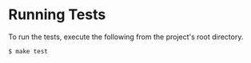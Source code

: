 Running Tests
=============

To run the tests, execute the following from the project's root directory.

```
$ make test
```
